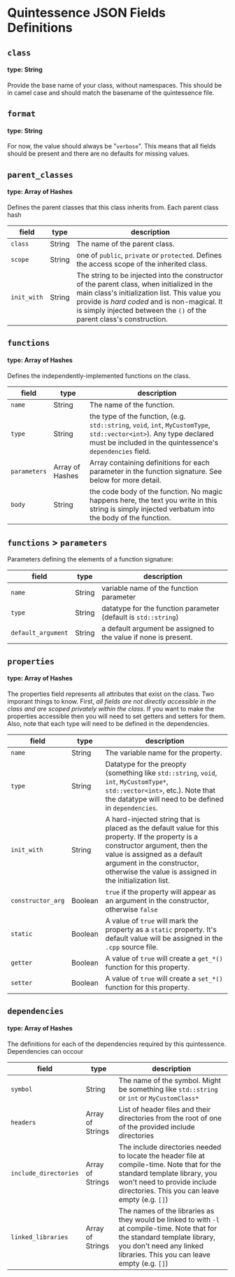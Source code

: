 # Quintessence JSON Fields Definitions

## `class`

#### type: String

Provide the base name of your class, without namespaces.  This should be in
camel case and should match the basename of the quintessence file.



## `format`

#### type: String

For now, the value should always be "`verbose`".  This means that all fields should be present and
there are no defaults for missing values.



## `parent_classes`

#### type: Array of Hashes

Defines the parent classes that this class inherits from.  Each parent class
hash

| field | type | description |
| --- | --- | --- |
| `class` | String | The name of the parent class. |
| `scope` | String | one of `public`, `private` or `protected`.  Defines the access scope of the inherited class. |
| `init_with` | String | The string to be injected into the constructor of the parent class, when initialized in the main class's initialization list.  This value you provide is _hard coded_ and is non-magical.  It is simply injected between the `()` of the parent class's construction. |



## `functions`

#### type: Array of Hashes

Defines the independently-implemented functions on the class.

| field | type | description |
| --- | --- | --- |
| `name` | String | The name of the function. |
| `type` | String | the type of the function, (e.g. `std::string`, `void`, `int`, `MyCustomType`, `std::vector<int>`).  Any type declared must be included in the quintessence's `dependencies` field. |
| `parameters` | Array of Hashes | Array containing definitions for each parameter in the function signature.  See below for more detail. |
| `body` | String | the code body of the function.  No magic happens here, the text you write in this string is simply injected verbatum into the body of the function. |



## `functions` > `parameters`

Parameters defining the elements of a function signature:

| field | type | description |
| --- | --- | --- |
| `name` | String | variable name of the function parameter |
| `type` | String | datatype for the function parameter (default is `std::string`) |
| `default_argument` | String | a default argument be assigned to the value if none is present. |




## `properties`

#### type: Array of Hashes

The properties field represents all attributes that exist on the class.  Two
imporant things to know.  First, _all fields are not directly accessible in the
class and are scoped privately within the class_.  If you want to make the properties
accessible then you will need to set getters and setters for them.  Also, note
that each type will need to be defined in the dependencies.

| field | type | description |
| --- | --- | --- |
| `name` | String | The variable name for the property. |
| `type` | String | Datatype for the preopty (something like `std::string`, `void`, `int`, `MyCustomType*`, `std::vector<int>`, etc.).  Note that the datatype will need to be defined in `dependencies`. |
| `init_with` | String | A hard-injected string that is placed as the default value for this property.  If the property is a constructor argument, then the value is assigned as a default argument in the constructor, otherwise the value is assigned in the initialization list. |
| `constructor_arg` | Boolean | `true` if the property will appear as an argument in the constructor, otherwise `false` |
| `static` | Boolean | A value of `true` will mark the property as a `static` property.  It's default value will be assigned in the `.cpp` source file. |
| `getter` | Boolean | A value of `true` will create a `get_*()` function for this property. |
| `setter` | Boolean | A value of `true` will create a `set_*()` function for this property. |




## `dependencies`

#### type: Array of Hashes

The definitions for each of the dependencies required by this quintessence.
Dependencies can occour 

| field | type | description |
| --- | --- | --- |
| `symbol` | String | The name of the symbol.  Might be something like `std::string` or `int` or `MyCustomClass*` |
| `headers` | Array of Strings | List of header files and their directories from the root of one of the provided include directories |
| `include_directories` | Array of Strings | The include directories needed to locate the header file at compile-time. Note that for the standard template library, you won't need to provide include directories. This you can leave empty (e.g. `[]`) |
| `linked_libraries` | Array of Strings | The names of the libraries as they would be linked to with `-l` at compile-time. Note that for the standard template library, you don't need any linked libraries. This you can leave empty (e.g. `[]`) |



